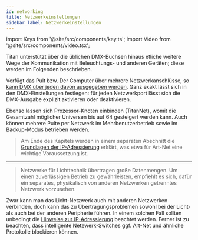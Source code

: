 ```yaml
---
id: networking
title: Netzwerkeinstellungen
sidebar_label: Netzwerkeinstellungen
---
```


import Keys from '@site/src/components/key.ts';
import Video from '@site/src/components/video.tsx';

Titan unterstützt über die üblichen DMX-Buchsen hinaus etliche
weitere Wege der Kommunikation mit Beleuchtungs- und anderen Geräten;
diese werden im Folgenden beschrieben.

Verfügt das Pult bzw. Der Computer über mehrere Netzwerkanschlüsse, so [kann
DMX über jeden davon ausgegeben werden](system-settings/dmx-output-mapping.md#einrichten-der-dmx-ausgänge). 
Ganz exakt lässt sich in den DMX-Einstellungen festlegen: für jeden 
Netzwerkport lässt sich die DMX-Ausgabe explizit aktivieren oder deaktivieren.

Ebenso lassen sich Prozessor-Knoten einbinden (TitanNet), womit die
Gesamtzahl möglicher Universen bis auf 64 gesteigert werden kann. Auch
können mehrere Pulte per Netzwerk im Mehrbenutzerbetrieb sowie im
Backup-Modus betrieben werden.

> 	Am Ende des Kapitels werden in einem separaten Abschnitt die [Grundlagen
	der IP-Adressierung](networking/a-quick-guide-to-ip-addressing.md) 
	erklärt, was etwa für Art-Net eine wichtige Voraussetzung ist.

---
  
>	Netzwerke für Lichttechnik übertragen große Datenmengen. Um einen 
	zuverlässigen Betrieb zu gewährleisten, empfiehlt es sich, dafür ein 
	separates, physikalisch von anderen Netzwerken getrenntes Netzwerk 
	vorzusehen.

Zwar kann man das Licht-Netzwerk auch mit anderen Netzwerken verbinden, 
doch kann das zu Übertragungsproblemen sowohl bei der Licht- als auch 
bei der anderen Peripherie führen. In einem solchen Fall sollten unbedingt 
die [Hinweise zur IP-Adressierung](networking/a-quick-guide-to-ip-addressing.md) 
beachtet werden. Ferner ist zu beachten, dass intelligente Netzwerk-Switches 
ggf. Art-Net und ähnliche Protokolle blockieren können.
  